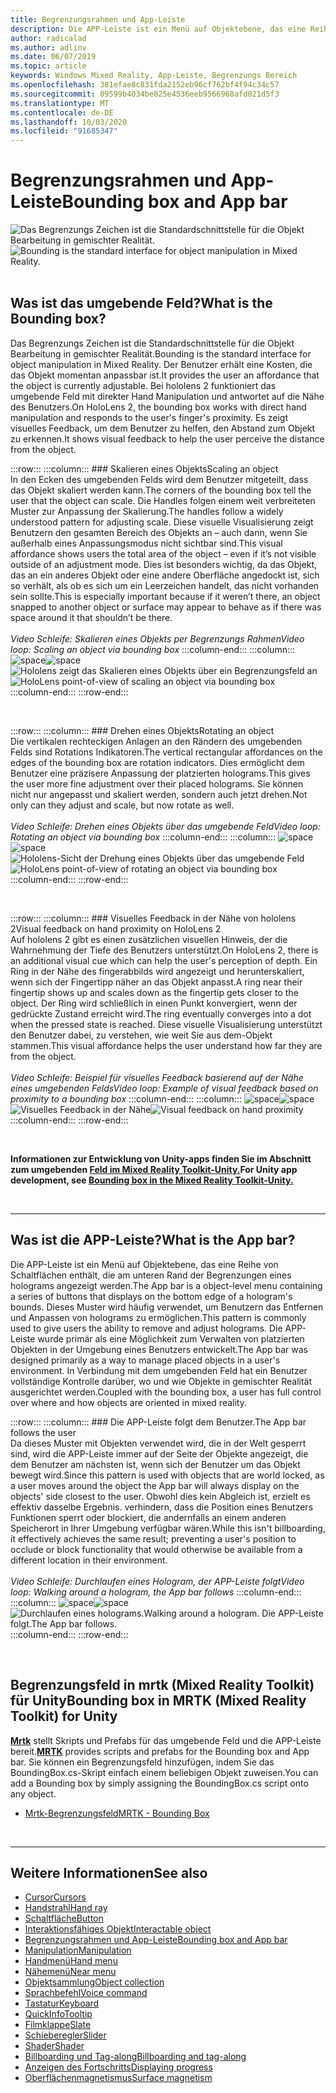 ```yaml
---
title: Begrenzungsrahmen und App-Leiste
description: Die APP-Leiste ist ein Menü auf Objektebene, das eine Reihe von Schaltflächen enthält, die am unteren Rand der Begrenzungen eines holograms angezeigt werden.
author: radicalad
ms.author: adlinv
ms.date: 06/07/2019
ms.topic: article
keywords: Windows Mixed Reality, App-Leiste, Begrenzungs Bereich
ms.openlocfilehash: 381efae8c831fda2152eb96cf762bf4f94c34c57
ms.sourcegitcommit: 09599b4034be825e4536eeb9566968afd021d5f3
ms.translationtype: MT
ms.contentlocale: de-DE
ms.lasthandoff: 10/03/2020
ms.locfileid: "91685347"
---
```

# <a name="bounding-box-and-app-bar"></a><span data-ttu-id="0801c-104">Begrenzungsrahmen und App-Leiste</span><span class="sxs-lookup"><span data-stu-id="0801c-104">Bounding box and App bar</span></span>
<span data-ttu-id="0801c-105">![Das Begrenzungs Zeichen ist die Standardschnittstelle für die Objekt Bearbeitung in gemischter Realität.](images/UX_Hero_BoundingBox.jpg)</span><span class="sxs-lookup"><span data-stu-id="0801c-105">![Bounding is the standard interface for object manipulation in Mixed Reality.](images/UX_Hero_BoundingBox.jpg)</span></span><br>
<br>

## <a name="what-is-the-bounding-box"></a><span data-ttu-id="0801c-106">Was ist das umgebende Feld?</span><span class="sxs-lookup"><span data-stu-id="0801c-106">What is the Bounding box?</span></span>

<span data-ttu-id="0801c-107">Das Begrenzungs Zeichen ist die Standardschnittstelle für die Objekt Bearbeitung in gemischter Realität.</span><span class="sxs-lookup"><span data-stu-id="0801c-107">Bounding is the standard interface for object manipulation in Mixed Reality.</span></span> <span data-ttu-id="0801c-108">Der Benutzer erhält eine Kosten, die das Objekt momentan anpassbar ist.</span><span class="sxs-lookup"><span data-stu-id="0801c-108">It provides the user an affordance that the object is currently adjustable.</span></span> <span data-ttu-id="0801c-109">Bei hololens 2 funktioniert das umgebende Feld mit direkter Hand Manipulation und antwortet auf die Nähe des Benutzers.</span><span class="sxs-lookup"><span data-stu-id="0801c-109">On HoloLens 2, the bounding box works with direct hand manipulation and responds to the user's finger's proximity.</span></span> <span data-ttu-id="0801c-110">Es zeigt visuelles Feedback, um dem Benutzer zu helfen, den Abstand zum Objekt zu erkennen.</span><span class="sxs-lookup"><span data-stu-id="0801c-110">It shows visual feedback to help the user perceive the distance from the object.</span></span>

:::row:::
    :::column:::
        ### <a name="scaling-an-objectbr"></a><span data-ttu-id="0801c-111">Skalieren eines Objekts</span><span class="sxs-lookup"><span data-stu-id="0801c-111">Scaling an object</span></span><br>
        <span data-ttu-id="0801c-112">In den Ecken des umgebenden Felds wird dem Benutzer mitgeteilt, dass das Objekt skaliert werden kann.</span><span class="sxs-lookup"><span data-stu-id="0801c-112">The corners of the bounding box tell the user that the object can scale.</span></span> <span data-ttu-id="0801c-113">Die Handles folgen einem weit verbreiteten Muster zur Anpassung der Skalierung.</span><span class="sxs-lookup"><span data-stu-id="0801c-113">The handles follow a widely understood pattern for adjusting scale.</span></span> <span data-ttu-id="0801c-114">Diese visuelle Visualisierung zeigt Benutzern den gesamten Bereich des Objekts an – auch dann, wenn Sie außerhalb eines Anpassungsmodus nicht sichtbar sind.</span><span class="sxs-lookup"><span data-stu-id="0801c-114">This visual affordance shows users the total area of the object – even if it’s not visible outside of an adjustment mode.</span></span> <span data-ttu-id="0801c-115">Dies ist besonders wichtig, da das Objekt, das an ein anderes Objekt oder eine andere Oberfläche angedockt ist, sich so verhält, als ob es sich um ein Leerzeichen handelt, das nicht vorhanden sein sollte.</span><span class="sxs-lookup"><span data-stu-id="0801c-115">This is especially important because if it weren’t there, an object snapped to another object or surface may appear to behave as if there was space around it that shouldn’t be there.</span></span><br>
        <br>
        <span data-ttu-id="0801c-116">*Video Schleife: Skalieren eines Objekts per Begrenzungs Rahmen*</span><span class="sxs-lookup"><span data-stu-id="0801c-116">*Video loop: Scaling an object via bounding box*</span></span>
    :::column-end:::
        :::column:::
        <span data-ttu-id="0801c-117">![space](images/spacer-20x582.png)</span><span class="sxs-lookup"><span data-stu-id="0801c-117">![space](images/spacer-20x582.png)</span></span><br>
       <span data-ttu-id="0801c-118">![Hololens zeigt das Skalieren eines Objekts über ein Begrenzungsfeld an](images/HoloLens2_BoundingBox.gif)</span><span class="sxs-lookup"><span data-stu-id="0801c-118">![HoloLens point-of-view of scaling an object via bounding box](images/HoloLens2_BoundingBox.gif)</span></span><br>
    :::column-end:::
:::row-end:::

<br>

:::row:::
    :::column:::
        ### <a name="rotating-an-objectbr"></a><span data-ttu-id="0801c-119">Drehen eines Objekts</span><span class="sxs-lookup"><span data-stu-id="0801c-119">Rotating an object</span></span><br>
        <span data-ttu-id="0801c-120">Die vertikalen rechteckigen Anlagen an den Rändern des umgebenden Felds sind Rotations Indikatoren.</span><span class="sxs-lookup"><span data-stu-id="0801c-120">The vertical rectangular affordances on the edges of the bounding box are rotation indicators.</span></span> <span data-ttu-id="0801c-121">Dies ermöglicht dem Benutzer eine präzisere Anpassung der platzierten holograms.</span><span class="sxs-lookup"><span data-stu-id="0801c-121">This gives the user more fine adjustment over their placed holograms.</span></span> <span data-ttu-id="0801c-122">Sie können nicht nur angepasst und skaliert werden, sondern auch jetzt drehen.</span><span class="sxs-lookup"><span data-stu-id="0801c-122">Not only can they adjust and scale, but now rotate as well.</span></span><br>
        <br>
        <span data-ttu-id="0801c-123">*Video Schleife: Drehen eines Objekts über das umgebende Feld*</span><span class="sxs-lookup"><span data-stu-id="0801c-123">*Video loop: Rotating an object via bounding box*</span></span>
    :::column-end:::
        :::column:::
        <span data-ttu-id="0801c-124">![space](images/spacer-20x582.png)</span><span class="sxs-lookup"><span data-stu-id="0801c-124">![space](images/spacer-20x582.png)</span></span><br>
       <span data-ttu-id="0801c-125">![Hololens-Sicht der Drehung eines Objekts über das umgebende Feld](images/HoloLens2_BoundingBox_Rotate.gif)</span><span class="sxs-lookup"><span data-stu-id="0801c-125">![HoloLens point-of-view of rotating an object via bounding box](images/HoloLens2_BoundingBox_Rotate.gif)</span></span><br>
    :::column-end:::
:::row-end:::

<br>

:::row:::
    :::column:::
        ### <a name="visual-feedback-on-hand-proximity-on-hololens-2br"></a><span data-ttu-id="0801c-126">Visuelles Feedback in der Nähe von hololens 2</span><span class="sxs-lookup"><span data-stu-id="0801c-126">Visual feedback on hand proximity on HoloLens 2</span></span><br>
        <span data-ttu-id="0801c-127">Auf hololens 2 gibt es einen zusätzlichen visuellen Hinweis, der die Wahrnehmung der Tiefe des Benutzers unterstützt.</span><span class="sxs-lookup"><span data-stu-id="0801c-127">On HoloLens 2, there is an additional visual cue which can help the user's perception of depth.</span></span> <span data-ttu-id="0801c-128">Ein Ring in der Nähe des fingerabbilds wird angezeigt und herunterskaliert, wenn sich der Fingertipp näher an das Objekt anpasst.</span><span class="sxs-lookup"><span data-stu-id="0801c-128">A ring near their fingertip shows up and scales down as the fingertip gets closer to the object.</span></span> <span data-ttu-id="0801c-129">Der Ring wird schließlich in einen Punkt konvergiert, wenn der gedrückte Zustand erreicht wird.</span><span class="sxs-lookup"><span data-stu-id="0801c-129">The ring eventually converges into a dot when the pressed state is reached.</span></span> <span data-ttu-id="0801c-130">Diese visuelle Visualisierung unterstützt den Benutzer dabei, zu verstehen, wie weit Sie aus dem-Objekt stammen.</span><span class="sxs-lookup"><span data-stu-id="0801c-130">This visual affordance helps the user understand how far they are from the object.</span></span><br>
        <br>
        <span data-ttu-id="0801c-131">*Video Schleife: Beispiel für visuelles Feedback basierend auf der Nähe eines umgebenden Felds*</span><span class="sxs-lookup"><span data-stu-id="0801c-131">*Video loop: Example of visual feedback based on proximity to a bounding box*</span></span>
    :::column-end:::
        :::column:::
        <span data-ttu-id="0801c-132">![space](images/spacer-20x582.png)</span><span class="sxs-lookup"><span data-stu-id="0801c-132">![space](images/spacer-20x582.png)</span></span><br>
       <span data-ttu-id="0801c-133">![Visuelles Feedback in der Nähe](images/HoloLens2_Proximity.gif)</span><span class="sxs-lookup"><span data-stu-id="0801c-133">![Visual feedback on hand proximity](images/HoloLens2_Proximity.gif)</span></span><br>
    :::column-end:::
:::row-end:::

<br>

<span data-ttu-id="0801c-134">**Informationen zur Entwicklung von Unity-apps finden Sie im Abschnitt zum umgebenden [Feld im Mixed Reality Toolkit-Unity.](https://microsoft.github.io/MixedRealityToolkit-Unity/Documentation/README_BoundingBox.html)**</span><span class="sxs-lookup"><span data-stu-id="0801c-134">**For Unity app development, see [Bounding box in the Mixed Reality Toolkit-Unity.](https://microsoft.github.io/MixedRealityToolkit-Unity/Documentation/README_BoundingBox.html)**</span></span>

<br>

---

## <a name="what-is-the-app-bar"></a><span data-ttu-id="0801c-135">Was ist die APP-Leiste?</span><span class="sxs-lookup"><span data-stu-id="0801c-135">What is the App bar?</span></span>

<span data-ttu-id="0801c-136">Die APP-Leiste ist ein Menü auf Objektebene, das eine Reihe von Schaltflächen enthält, die am unteren Rand der Begrenzungen eines holograms angezeigt werden.</span><span class="sxs-lookup"><span data-stu-id="0801c-136">The App bar is a object-level menu containing a series of buttons that displays on the bottom edge of a hologram's bounds.</span></span> <span data-ttu-id="0801c-137">Dieses Muster wird häufig verwendet, um Benutzern das Entfernen und Anpassen von holograms zu ermöglichen.</span><span class="sxs-lookup"><span data-stu-id="0801c-137">This pattern is commonly used to give users the ability to remove and adjust holograms.</span></span> <span data-ttu-id="0801c-138">Die APP-Leiste wurde primär als eine Möglichkeit zum Verwalten von platzierten Objekten in der Umgebung eines Benutzers entwickelt.</span><span class="sxs-lookup"><span data-stu-id="0801c-138">The App bar was designed primarily as a way to manage placed objects in a user's environment.</span></span> <span data-ttu-id="0801c-139">In Verbindung mit dem umgebenden Feld hat ein Benutzer vollständige Kontrolle darüber, wo und wie Objekte in gemischter Realität ausgerichtet werden.</span><span class="sxs-lookup"><span data-stu-id="0801c-139">Coupled with the bounding box, a user has full control over where and how objects are oriented in mixed reality.</span></span>

:::row:::
    :::column:::
        ### <a name="the-app-bar-follows-the-userbr"></a><span data-ttu-id="0801c-140">Die APP-Leiste folgt dem Benutzer.</span><span class="sxs-lookup"><span data-stu-id="0801c-140">The App bar follows the user</span></span><br>
        <span data-ttu-id="0801c-141">Da dieses Muster mit Objekten verwendet wird, die in der Welt gesperrt sind, wird die APP-Leiste immer auf der Seite der Objekte angezeigt, die dem Benutzer am nächsten ist, wenn sich der Benutzer um das Objekt bewegt wird.</span><span class="sxs-lookup"><span data-stu-id="0801c-141">Since this pattern is used with objects that are world locked, as a user moves around the object the App bar will always display on the objects' side closest to the user.</span></span> <span data-ttu-id="0801c-142">Obwohl dies kein Abgleich ist, erzielt es effektiv dasselbe Ergebnis. verhindern, dass die Position eines Benutzers Funktionen sperrt oder blockiert, die andernfalls an einem anderen Speicherort in Ihrer Umgebung verfügbar wären.</span><span class="sxs-lookup"><span data-stu-id="0801c-142">While this isn't billboarding, it effectively achieves the same result; preventing a user's position to occlude or block functionality that would otherwise be available from a different location in their environment.</span></span> <br>
        <br>
        <span data-ttu-id="0801c-143">*Video Schleife: Durchlaufen eines Hologram, der APP-Leiste folgt*</span><span class="sxs-lookup"><span data-stu-id="0801c-143">*Video loop: Walking around a hologram, the App bar follows*</span></span>
    :::column-end:::
        :::column:::
        <span data-ttu-id="0801c-144">![space](images/spacer-20x582.png)</span><span class="sxs-lookup"><span data-stu-id="0801c-144">![space](images/spacer-20x582.png)</span></span><br>
       <span data-ttu-id="0801c-145">![Durchlaufen eines holograms.</span><span class="sxs-lookup"><span data-stu-id="0801c-145">![Walking around a hologram.</span></span> <span data-ttu-id="0801c-146">Die APP-Leiste folgt.](images/HoloLens2_AppBarFollowing.gif)</span><span class="sxs-lookup"><span data-stu-id="0801c-146">The App bar follows.](images/HoloLens2_AppBarFollowing.gif)</span></span><br>
    :::column-end:::
:::row-end:::

<br>


## <a name="bounding-box-in-mrtk-mixed-reality-toolkit-for-unity"></a><span data-ttu-id="0801c-147">Begrenzungsfeld in mrtk (Mixed Reality Toolkit) für Unity</span><span class="sxs-lookup"><span data-stu-id="0801c-147">Bounding box in MRTK (Mixed Reality Toolkit) for Unity</span></span>
<span data-ttu-id="0801c-148">**[Mrtk](https://github.com/Microsoft/MixedRealityToolkit-Unity)** stellt Skripts und Prefabs für das umgebende Feld und die APP-Leiste bereit.</span><span class="sxs-lookup"><span data-stu-id="0801c-148">**[MRTK](https://github.com/Microsoft/MixedRealityToolkit-Unity)** provides scripts and prefabs for the Bounding box and App bar.</span></span> <span data-ttu-id="0801c-149">Sie können ein Begrenzungsfeld hinzufügen, indem Sie das BoundingBox.cs-Skript einfach einem beliebigen Objekt zuweisen.</span><span class="sxs-lookup"><span data-stu-id="0801c-149">You can add a Bounding box by simply assigning the BoundingBox.cs script onto any object.</span></span>

* [<span data-ttu-id="0801c-150">Mrtk-Begrenzungsfeld</span><span class="sxs-lookup"><span data-stu-id="0801c-150">MRTK - Bounding Box</span></span>](https://microsoft.github.io/MixedRealityToolkit-Unity/Documentation/README_BoundingBox.html)


<br>

---


## <a name="see-also"></a><span data-ttu-id="0801c-151">Weitere Informationen</span><span class="sxs-lookup"><span data-stu-id="0801c-151">See also</span></span>

* [<span data-ttu-id="0801c-152">Cursor</span><span class="sxs-lookup"><span data-stu-id="0801c-152">Cursors</span></span>](cursors.md)
* [<span data-ttu-id="0801c-153">Handstrahl</span><span class="sxs-lookup"><span data-stu-id="0801c-153">Hand ray</span></span>](point-and-commit.md)
* [<span data-ttu-id="0801c-154">Schaltfläche</span><span class="sxs-lookup"><span data-stu-id="0801c-154">Button</span></span>](button.md)
* [<span data-ttu-id="0801c-155">Interaktionsfähiges Objekt</span><span class="sxs-lookup"><span data-stu-id="0801c-155">Interactable object</span></span>](interactable-object.md)
* [<span data-ttu-id="0801c-156">Begrenzungsrahmen und App-Leiste</span><span class="sxs-lookup"><span data-stu-id="0801c-156">Bounding box and App bar</span></span>](app-bar-and-bounding-box.md)
* [<span data-ttu-id="0801c-157">Manipulation</span><span class="sxs-lookup"><span data-stu-id="0801c-157">Manipulation</span></span>](direct-manipulation.md)
* [<span data-ttu-id="0801c-158">Handmenü</span><span class="sxs-lookup"><span data-stu-id="0801c-158">Hand menu</span></span>](hand-menu.md)
* [<span data-ttu-id="0801c-159">Nähemenü</span><span class="sxs-lookup"><span data-stu-id="0801c-159">Near menu</span></span>](near-menu.md)
* [<span data-ttu-id="0801c-160">Objektsammlung</span><span class="sxs-lookup"><span data-stu-id="0801c-160">Object collection</span></span>](object-collection.md)
* [<span data-ttu-id="0801c-161">Sprachbefehl</span><span class="sxs-lookup"><span data-stu-id="0801c-161">Voice command</span></span>](voice-input.md)
* [<span data-ttu-id="0801c-162">Tastatur</span><span class="sxs-lookup"><span data-stu-id="0801c-162">Keyboard</span></span>](keyboard.md)
* [<span data-ttu-id="0801c-163">QuickInfo</span><span class="sxs-lookup"><span data-stu-id="0801c-163">Tooltip</span></span>](tooltip.md)
* [<span data-ttu-id="0801c-164">Filmklappe</span><span class="sxs-lookup"><span data-stu-id="0801c-164">Slate</span></span>](slate.md)
* [<span data-ttu-id="0801c-165">Schieberegler</span><span class="sxs-lookup"><span data-stu-id="0801c-165">Slider</span></span>](slider.md)
* [<span data-ttu-id="0801c-166">Shader</span><span class="sxs-lookup"><span data-stu-id="0801c-166">Shader</span></span>](shader.md)
* [<span data-ttu-id="0801c-167">Billboarding und Tag-along</span><span class="sxs-lookup"><span data-stu-id="0801c-167">Billboarding and tag-along</span></span>](billboarding-and-tag-along.md)
* [<span data-ttu-id="0801c-168">Anzeigen des Fortschritts</span><span class="sxs-lookup"><span data-stu-id="0801c-168">Displaying progress</span></span>](progress.md)
* [<span data-ttu-id="0801c-169">Oberflächenmagnetismus</span><span class="sxs-lookup"><span data-stu-id="0801c-169">Surface magnetism</span></span>](surface-magnetism.md)
